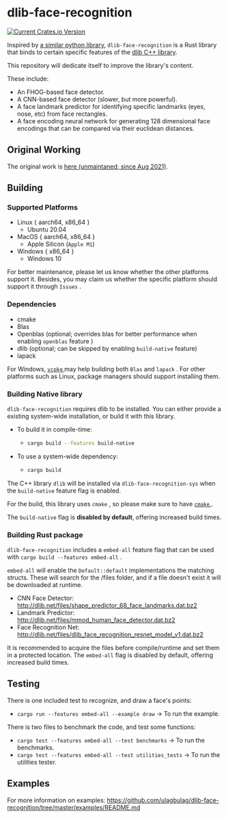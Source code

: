 # dlib-face-recognition

[![Current Crates.io Version](https://img.shields.io/crates/v/dlib-face-recognition.svg)](https://crates.io/crates/dlib-face-recognition)

Inspired by [a similar python library](https://github.com/ageitgey/face_recognition), 
`dlib-face-recognition` is a Rust library that binds to certain specific features of the [dlib C++ library](https://github.com/davisking/dlib).

This repository will dedicate itself to improve the library's content.

These include:

* An FHOG-based face detector.
* A CNN-based face detector (slower, but more powerful).
* A face landmark predictor for identifying specific landmarks (eyes, nose, etc) from face rectangles.
* A face encoding neural network for generating 128 dimensional face encodings that can be compared via their euclidean distances.

## Original Working

The original work is [here (unmaintaned; since Aug 2021)](https://github.com/expenses/face_recognition).

## Building

### Supported Platforms

* Linux { aarch64, x86_64 }
    - Ubuntu 20.04
* MacOS { aarch64, x86_64 }
    - Apple Silicon (`Apple M1`)
* Windows { x86_64 }
    - Windows 10

For better maintenance, please let us know whether the other platforms support it.
Besides, you may claim us whether the specific platform should support it through `Issues` .

### Dependencies

* cmake
* Blas
* Openblas (optional; overrides blas for better performance when enabling `openblas` feature )
* dlib (optional; can be skipped by enabling `build-native` feature)
* lapack

For Windows, [ `vcpkg` ](https://vcpkg.io/en/getting-started.html) may help building both `Blas` and `lapack` .
For other platforms such as Linux, package managers should support installing them.

### Building Native library

`dlib-face-recognition` requires dlib to be installed. You can either provide a existing system-wide installation, or build it with this library.

* To build it in compile-time:
  - ```sh
    cargo build --features build-native
    ```
* To use a system-wide dependency:
  - ```sh
    cargo build
    ```

The C++ library `dlib` will be installed via `dlib-face-recognition-sys` when the `build-native` feature flag is enabled.

For the build, this library uses `cmake` , so please make sure to have [ `cmake` ](https://cmake.org/install/) .

The `build-native` flag is **disabled by default**, offering increased build times.

### Building Rust package

`dlib-face-recognition` includes a `embed-all` feature flag that can be used with `cargo build --features embed-all` .

`embed-all` will enable the `Default::default` implementations the matching structs. These will search for the /files folder, and if a file doesn't exist it will be downloaded at runtime.

* CNN Face Detector: http://dlib.net/files/shape_predictor_68_face_landmarks.dat.bz2  
* Landmark Predictor: http://dlib.net/files/mmod_human_face_detector.dat.bz2
* Face Recognition Net: http://dlib.net/files/dlib_face_recognition_resnet_model_v1.dat.bz2

It is recommended to acquire the files before compile/runtime and set them in a protected location.
The `embed-all` flag is disabled by default, offering increased build times.

## Testing

There is one included test to recognize, and draw a face's points:

* `cargo run --features embed-all --example draw` -> To run the example.

There is two files to benchmark the code, and test some functions:

* `cargo test --features embed-all --test benchmarks` -> To run the benchmarks.
* `cargo test --features embed-all --test utilities_tests` -> To run the utilities tester.

## Examples

For more information on examples: https://github.com/ulagbulag/dlib-face-recognition/tree/master/examples/README.md
